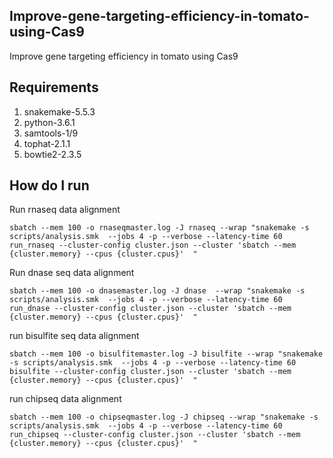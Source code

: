 ## Improve-gene-targeting-efficiency-in-tomato-using-Cas9

Improve gene targeting efficiency in tomato using Cas9

## Requirements

1) snakemake-5.5.3
2) python-3.6.1
3) samtools-1/9
4) tophat-2.1.1
5) bowtie2-2.3.5


## How do I run

Run rnaseq data alignment 

```
sbatch --mem 100 -o rnaseqmaster.log -J rnaseq --wrap "snakemake -s scripts/analysis.smk  --jobs 4 -p --verbose --latency-time 60  run_rnaseq --cluster-config cluster.json --cluster 'sbatch --mem {cluster.memory} --cpus {cluster.cpus}'  "
```

Run dnase seq data alignment

```
sbatch --mem 100 -o dnasemaster.log -J dnase  --wrap "snakemake -s scripts/analysis.smk  --jobs 4 -p --verbose --latency-time 60  run_dnase --cluster-config cluster.json --cluster 'sbatch --mem {cluster.memory} --cpus {cluster.cpus}'  "
```

run bisulfite seq data alignment

```
sbatch --mem 100 -o bisulfitemaster.log -J bisulfite --wrap "snakemake -s scripts/analysis.smk  --jobs 4 -p --verbose --latency-time 60 bisulfite --cluster-config cluster.json --cluster 'sbatch --mem {cluster.memory} --cpus {cluster.cpus}'  "
```

run chipseq data alignment

```
sbatch --mem 100 -o chipseqmaster.log -J chipseq --wrap "snakemake -s scripts/analysis.smk  --jobs 4 -p --verbose --latency-time 60  run_chipseq --cluster-config cluster.json --cluster 'sbatch --mem {cluster.memory} --cpus {cluster.cpus}'  "
```
